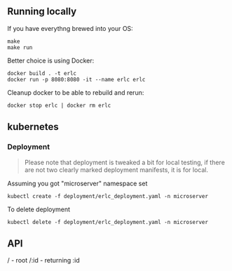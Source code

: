 ## Running locally

If you have everythng brewed into your OS:

```
make 
make run
```

Better choice is using Docker:

```
docker build . -t erlc
docker run -p 8080:8080 -it --name erlc erlc
```

Cleanup docker to be able to rebuild and rerun:

```
docker stop erlc | docker rm erlc
```

## kubernetes

### Deployment

> Please note that deployment is tweaked a bit for local testing, if there are not two clearly marked deployment manifests, it is for local.

Assuming you got "microserver" namespace set
```
kubectl create -f deployment/erlc_deployment.yaml -n microserver
```
To delete deployment
```
kubectl delete -f deployment/erlc_deployment.yaml -n microserver
```


## API

/ - root
/:id - returning :id